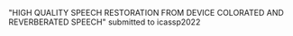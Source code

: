 "HIGH QUALITY SPEECH RESTORATION FROM DEVICE COLORATED AND REVERBERATED SPEECH" submitted to icassp2022
